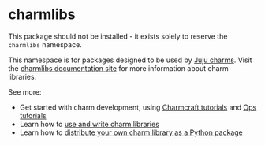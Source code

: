 # charmlibs

This package should not be installed - it exists solely to reserve the `charmlibs` namespace.

This namespace is for packages designed to be used by [Juju charms](https://juju.is/charms-architecture). Visit the [charmlibs documentation site](https://canonical-charmlibs.readthedocs-hosted.com/) for more information about charm libraries.

See more:

- Get started with charm development, using [Charmcraft tutorials](https://canonical-charmcraft.readthedocs-hosted.com/en/stable/tutorial/) and [Ops tutorials](https://documentation.ubuntu.com/ops/latest/tutorial/)
- Learn how to [use and write charm libraries](https://documentation.ubuntu.com/ops/latest/howto/manage-libraries/)
- Learn how to [distribute your own charm library as a Python package](https://canonical-charmlibs.readthedocs-hosted.com/how-to/python-package/)
